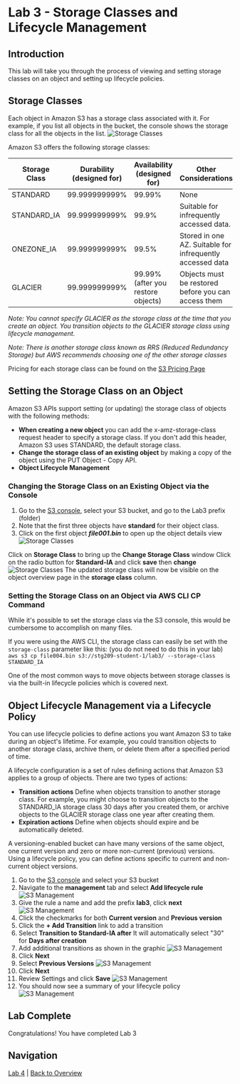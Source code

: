 # Lab 3 - Storage Classes and Lifecycle Management

## Introduction
This lab will take you through the process of viewing and setting storage classes on an object and setting up lifecycle policies.

## Storage Classes
Each object in Amazon S3 has a storage class associated with it. For example, if you list all objects in the bucket, the console shows the storage class for all the objects in the list.
![Storage Classes](../images/3-ObjectStorageClass.png)

Amazon S3 offers the following storage classes:

Storage Class | Durability (designed for) | Availability (designed for) | Other Considerations
------------ | ------------- | ------------ | -------------
STANDARD | 99.999999999% | 99.99% | None
STANDARD_IA | 99.999999999% | 99.9% | Suitable for infrequently accessed data.
ONEZONE_IA | 99.999999999% | 99.5% | Stored in one AZ. Suitable for infrequently accessed data
GLACIER | 99.999999999% | 99.99% (after you restore objects) | Objects must be restored before you can access them

 _Note: You cannot specify GLACIER as the storage class at the time that you create an object. You transition objects to the GLACIER storage class using lifecycle management._ 

 _Note: There is another storage class known as RRS (Reduced Redundancy Storage) but AWS recommends choosing one of the other storage classes_

Pricing for each storage class can be found on the [S3 Pricing Page](https://aws.amazon.com/s3/pricing/)

## Setting the Storage Class on an Object
Amazon S3 APIs support setting (or updating) the storage class of objects with the following methods:

* **When creating a new object** you can add the x-amz-storage-class request header to specify a storage class. If you don't add this header, Amazon S3 uses STANDARD, the default storage class.
* **Change the storage class of an existing object** by making a copy of the object using the PUT Object - Copy API.
* **Object Lifecycle Management**

### Changing the Storage Class on an Existing Object via the Console
1. Go to the [S3 console](https://s3.console.aws.amazon.com/s3/home?region=us-east-1), select your S3 bucket, and go to the Lab3 prefix (folder)
2. Note that the first three objects have **standard** for their object class.
3. Click on the first object _**file001.bin**_ to open up the object details view
![Storage Classes](../images/3-objectdetails.png)

Click on **Storage Class** to bring up the **Change Storage Class** window
Click on the radio button for **Standard-IA** and click **save** then **change**
![Storage Classes](../images/3-changestorageclass.png)
The updated storage class will now be visible on the object overview page in the **storage class** column.

### Setting the Storage Class on an Object via AWS CLI CP Command

While it's possible to set the storage class via the S3 console, this would be cumbersome to accomplish on many files.

If you were using the AWS CLI, the storage class can easily be set with the `storage-class` parameter like this: (you do not need to do this in your lab)
    `aws s3 cp file004.bin s3://stg209-student-1/lab3/ --storage-class STANDARD_IA`

One of the most common ways to move objects between storage classes is via the built-in lifecycle policies which is covered next.

## Object Lifecycle Management via a Lifecycle Policy
You can use lifecycle policies to define actions you want Amazon S3 to take during an object's lifetime. For example, you could transition objects to another storage class, archive them, or delete them after a specified period of time.

A lifecycle configuration is a set of rules defining actions that Amazon S3 applies to a group of objects. There are two types of actions:
 * **Transition actions** Define when objects transition to another storage class. For example, you might choose to transition objects to the STANDARD_IA storage class 30 days after you created them, or archive objects to the GLACIER storage class one year after creating them.
 * **Expiration actions** Define when objects should expire and be automatically deleted.

A versioning-enabled bucket can have many versions of the same object, one current version and zero or more non-current (previous) versions. Using a lifecycle policy, you can define actions specific to current and non-current object versions.

1. Go to the [S3 console](https://s3.console.aws.amazon.com/s3/home?region=us-east-1) and select your S3 bucket
2. Navigate to the **management** tab and select **Add lifecycle rule**
![S3 Management](../images/3b-management.png)
3. Give the rule a name and add the prefix **lab3**, click **next**
![S3 Management](../images/3b-lifecycle-1.png)
4. Click the checkmarks for both **Current version** and **Previous version**
5. Click the **+ Add Transition** link to add a transition
6. Select **Transition to Standard-IA after** It will automatically select "30" for **Days after creation**
7. Add additional transitions as shown in the graphic
![S3 Management](../images/3b-lifecycle-2.png)
8. Click **Next**
9. Select **Previous Versions**
![S3 Management](../images/3b-lifecycle-3.png)
10. Click **Next**
11. Review Settings and click **Save**
![S3 Management](../images/3b-lifecycle-4.png)
12. You should now see a summary of your lifecycle policy
![S3 Management](../images/3b-lifecycle-5.png)


## Lab Complete
Congratulations!  You have completed Lab 3

## Navigation
[Lab 4](../lab4/README.md) | 
[Back to Overview](../README.md)

